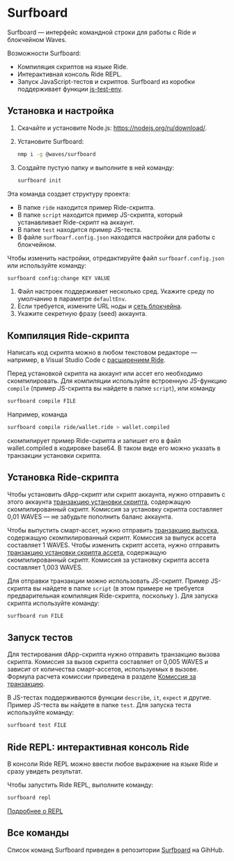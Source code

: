 # Surfboard

Surfboard — интерфейс командной строки для работы с Ride и блокчейном Waves.

Возможности Surfboard:

* Компиляция скриптов на языке Ride.
* Интерактивная консоль Ride REPL.
* Запуск JavaScript-тестов и скриптов. Surfboard из коробки поддерживает функции [js-test-env](https://wavesplatform.github.io/js-test-env/globals.html).

## Установка и настройка

1. Скачайте и установите Node.js: <https://nodejs.org/ru/download/>.
2. Установите Surfboard:

   ```bash
   nmp i -g @waves/surfboard
   ```

3. Создайте пустую папку и выполните в ней команду:

   ```bash
   surfboard init
   ```

Эта команда создает структуру проекта:

* В папке `ride` находится пример Ride-скрипта.
* В папке `script` находится пример JS-скрипта, который устанавливает Ride-скрипт на аккаунт.
* В папке `test` находится пример JS-теста.
* В файле `surfboarf.config.json` находятся настройки для работы с блокчейном.

Чтобы изменить настройки, отредактируйте файл `surfboarf.config.json` или используйте команду:

```bash
surfboard config:change KEY VALUE
```

1. Файл настроек поддерживает несколько сред. Укажите среду по умолчанию в параметре `defaultEnv`.
2. Если требуется, измените URL ноды и [сеть блокчейна](/ru/blockchain/blockchain-network/chain-id).
3. Укажите секретную фразу (seed) аккаунта.

## Компиляция Ride-скрипта

Написать код скрипта можно в любом текстовом редакторе — например, в Visual Studio Code с [расширением Ride](/ru/building-apps/smart-contracts/tools/ride-vscode).

Перед установкой скрипта на аккаунт или ассет его необходимо скомпилировать. Для компиляции используйте встроенную JS-функцию `compile` (пример JS-скрипта вы найдете в папке `script`), или команду

```bash
surfboard compile FILE
```

Например, команда

```bash
surfboard compile ride/wallet.ride > wallet.compiled
```

скомпилирует пример Ride-скрипта и запишет его в файл wallet.compiled в кодировке base64. В таком виде его можно указать в транзакции установки скрипта.

## Установка Ride-скрипта

Чтобы установить dApp-скрипт или скрипт аккаунта, нужно отправить с этого аккаунта [транзакцию установки скрипта](/ru/blockchain/transaction-type/set-script-transaction), содержащую скомпилированный скрипт. Комиссия за установку скрипта составляет 0,01 WAVES — не забудьте пополнить баланс аккаунта.

Чтобы выпустить смарт-ассет, нужно отправить [транзакцию выпуска](/ru/blockchain/transaction-type/issue-transaction), содержащую скомпилированный скрипт. Комиссия за выпуск ассета составляет 1 WAVES. Чтобы изменить скрипт ассета, нужно отправить [транзакцию установки скрипта ассета](/ru/blockchain/transaction-type/set-asset-script-transaction), содержащую скомпилированный скрипт. Комиссия за установку скрипта ассета составляет 1,003 WAVES.

Для отправки транзакции можно использовать JS-скрипт. Пример JS-скрипта вы найдете в папке `script` (в этом примере не требуется предварительная компиляция Ride-скрипта, поскольку ). Для запуска скрипта используйте команду:

```bash
surfboard run FILE
```

## Запуск тестов

Для тестирования dApp-скрипта нужно отправить транзакцию вызова скрипта. Комиссия за вызов скрипта составляет от 0,005 WAVES и зависит от количества смарт-ассетов, используемых в вызове. Формула расчета комиссии приведена в разделе [Комиссия за транзакцию](/ru/blockchain/transaction/transaction-fee).

В JS-тестах поддерживаются функции `describe`, `it`, `expect` и другие. Пример JS-теста вы найдете в папке `test`. Для запуска теста используйте команду:

```bash
surfboard test FILE
```

## Ride REPL: интерактивная консоль Ride

В консоли Ride REPL можно ввести любое выражение на языке Ride и сразу увидеть результат.

Чтобы запустить Ride REPL, выполните команду:

```bash
surfboard repl
```

[Подробнее о REPL](/ru/building-apps/smart-contracts/tools/repl)

## Все команды

Список команд Surfboard приведен в репозитории [Surfboard](https://github.com/wavesplatform/surfboard#surfboard-help-command) на GihHub.
